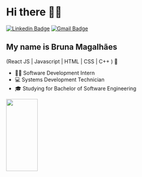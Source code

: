 <h1>Hi there 👋🏻</h1>

[![Linkedin Badge](https://img.shields.io/badge/-LinkedIn-6633cc?style=flat-square&logo=Linkedin&logoColor=white&link=https://www.linkedin.com/in/fernanda-kipper-5958a61a9/)](https://www.linkedin.com/in/brunamagalhaess)
[![Gmail Badge](https://img.shields.io/badge/-dev.bruna.magalhaes@gmail.com-6633cc?style=flat-square&logo=Gmail&logoColor=white&link=mailto:contato@fernandakipper.com)](dev.bruna.magalhaes@gmail.com)


## My name is Bruna Magalhães
(React JS | Javascript | HTML | CSS | C++ ) 🚀
- 👩‍💻 Software Development Intern
- 💻 Systems Development Technician
- 🎓 Studying for Bachelor of Software Engineering

<div align="left">
  
  <img width="41%" height="195px" src="https://github-readme-stats.vercel.app/api/top-langs/?username=BrunaDev&layout=compact&hide_border=true&title_color=8f00ff&text_color=ffffff&bg_color=0d1117" />
  
 </div>
